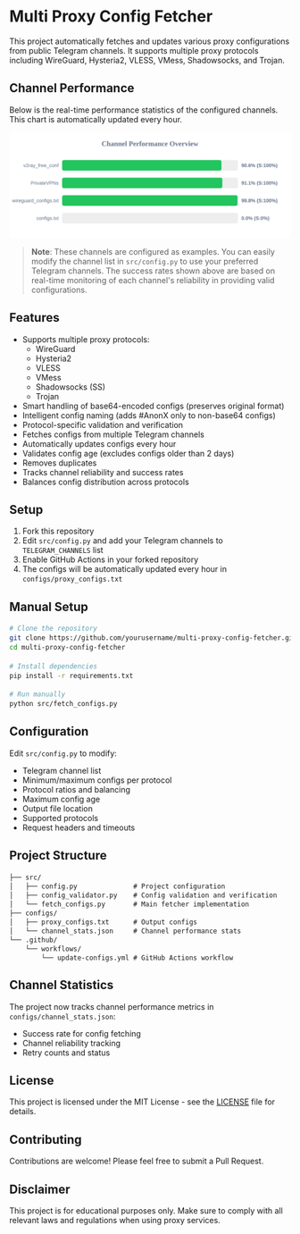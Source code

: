 # Multi Proxy Config Fetcher

This project automatically fetches and updates various proxy configurations from public Telegram channels. It supports multiple proxy protocols including WireGuard, Hysteria2, VLESS, VMess, Shadowsocks, and Trojan.

## Channel Performance

Below is the real-time performance statistics of the configured channels. This chart is automatically updated every hour.

![Channel Statistics](assets/channel_stats_chart.svg?v=1736226596)

> **Note**: These channels are configured as examples. You can easily modify the channel list in `src/config.py` to use your preferred Telegram channels. The success rates shown above are based on real-time monitoring of each channel's reliability in providing valid configurations.

## Features

- Supports multiple proxy protocols:
  - WireGuard
  - Hysteria2
  - VLESS
  - VMess
  - Shadowsocks (SS)
  - Trojan
- Smart handling of base64-encoded configs (preserves original format)
- Intelligent config naming (adds #AnonX only to non-base64 configs)
- Protocol-specific validation and verification
- Fetches configs from multiple Telegram channels
- Automatically updates configs every hour
- Validates config age (excludes configs older than 2 days)
- Removes duplicates
- Tracks channel reliability and success rates
- Balances config distribution across protocols

## Setup

1. Fork this repository
2. Edit `src/config.py` and add your Telegram channels to `TELEGRAM_CHANNELS` list
3. Enable GitHub Actions in your forked repository
4. The configs will be automatically updated every hour in `configs/proxy_configs.txt`

## Manual Setup

```bash
# Clone the repository
git clone https://github.com/yourusername/multi-proxy-config-fetcher.git
cd multi-proxy-config-fetcher

# Install dependencies
pip install -r requirements.txt

# Run manually
python src/fetch_configs.py
```

## Configuration

Edit `src/config.py` to modify:
- Telegram channel list
- Minimum/maximum configs per protocol
- Protocol ratios and balancing
- Maximum config age
- Output file location
- Supported protocols
- Request headers and timeouts

## Project Structure

```
├── src/
│   ├── config.py              # Project configuration
│   ├── config_validator.py    # Config validation and verification
│   └── fetch_configs.py       # Main fetcher implementation
├── configs/
│   ├── proxy_configs.txt      # Output configs
│   └── channel_stats.json     # Channel performance stats
└── .github/
    └── workflows/
        └── update-configs.yml # GitHub Actions workflow
```

## Channel Statistics

The project now tracks channel performance metrics in `configs/channel_stats.json`:
- Success rate for config fetching
- Channel reliability tracking
- Retry counts and status

## License

This project is licensed under the MIT License - see the [LICENSE](LICENSE) file for details.

## Contributing

Contributions are welcome! Please feel free to submit a Pull Request.

## Disclaimer

This project is for educational purposes only. Make sure to comply with all relevant laws and regulations when using proxy services.
